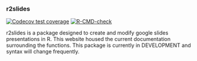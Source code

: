 ### r2slides

[![Codecov test coverage](https://codecov.io/gh/Adam-Hubbs/r2slides/graph/badge.svg)](https://app.codecov.io/gh/Adam-Hubbs/r2slides) [![R-CMD-check](https://github.com/Adam-Hubbs/r2slides/actions/workflows/R-CMD-check.yaml/badge.svg)](https://github.com/Adam-Hubbs/r2slides/actions/workflows/R-CMD-check.yaml)

r2slides is a package designed to create and modify google slides presentations in R. This website housed the current documentation surrounding the functions. This package is currently in DEVELOPMENT and syntax will change frequently.
